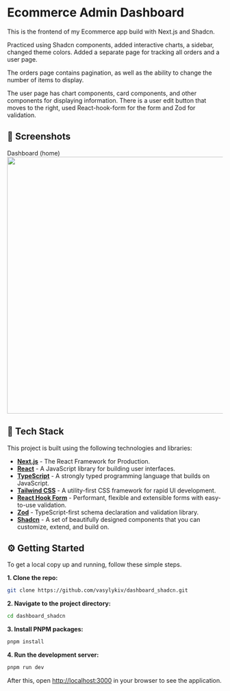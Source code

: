 # Ecommerce Admin Dashboard

This is the frontend of my Ecommerce app  build with Next.js and Shadcn.

Practiced using Shadcn components, added interactive charts, a sidebar, changed theme colors. Added a separate page for tracking all orders and a user page.

The orders page contains pagination, as well as the ability to change the number of items to display.

The user page has chart components, card components, and other components for displaying information. There is a user edit button that moves to the right, used React-hook-form for the form and Zod for validation.

## 🎨 Screenshots

Dashboard (home) 
<img src="https://github.com/vasylykiv/dashboard_shadcn/blob/3600a499b91c9302f58d78103ee88860ec9df92d/app_previews/homepage.png" width="600">

## 🚀 Tech Stack

This project is built using the following technologies and libraries:

- **[Next.js](https://nextjs.org/)** - The React Framework for Production.
- **[React](https://reactjs.org/)** - A JavaScript library for building user interfaces.
- **[TypeScript](https://www.typescriptlang.org/)** - A strongly typed programming language that builds on JavaScript.
- **[Tailwind CSS](https://tailwindcss.com/)** - A utility-first CSS framework for rapid UI development.
- **[React Hook Form](https://react-hook-form.com/)** - Performant, flexible and extensible forms with easy-to-use validation.
- **[Zod](https://zod.dev/)** - TypeScript-first schema declaration and validation library.
- **[Shadcn](https://ui.shadcn.com/)** - A set of beautifully designed components that you can customize, extend, and build on.

## ⚙️ Getting Started

To get a local copy up and running, follow these simple steps.

**1. Clone the repo:**

```bash
git clone https://github.com/vasylykiv/dashboard_shadcn.git
```

**2. Navigate to the project directory:**

```bash
cd dashboard_shadcn
```

**3. Install PNPM packages:**

```bash
pnpm install
```

**4. Run the development server:**

```bash
pnpm run dev
```

After this, open [http://localhost:3000](https://www.google.com/search?q=http://localhost:3000) in your browser to see the application.
